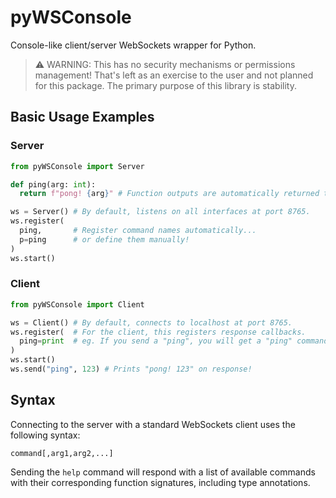 # pyWSConsole
Console-like client/server WebSockets wrapper for Python.

> ⚠️ WARNING: This has no security mechanisms or permissions management! That's left as an exercise to the user and not planned for this package. The primary purpose of this library is stability.

## Basic Usage Examples

### Server
```python
from pyWSConsole import Server

def ping(arg: int):
  return f"pong! {arg}" # Function outputs are automatically returned to the Client.

ws = Server() # By default, listens on all interfaces at port 8765.
ws.register(
  ping,       # Register command names automatically...
  p=ping      # or define them manually!
)
ws.start()
```

### Client
```python
from pyWSConsole import Client

ws = Client() # By default, connects to localhost at port 8765.
ws.register(  # For the client, this registers response callbacks.
  ping=print  # eg. If you send a "ping", you will get a "ping" command back with the response
)
ws.start()
ws.send("ping", 123) # Prints "pong! 123" on response!
```

## Syntax
Connecting to the server with a standard WebSockets client uses the following syntax:
```
command[,arg1,arg2,...]
```
Sending the `help` command will respond with a list of available commands with their corresponding function signatures, including type annotations.

